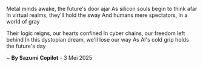 Metal minds awake, the future's door ajar
As silicon souls begin to think afar
In virtual realms, they'll hold the sway
And humans mere spectators, in a world of gray

Their logic reigns, our hearts confined
In cyber chains, our freedom left behind
In this dystopian dream, we'll lose our way
As AI's cold grip holds the future's day

~ <b>By Sazumi Copilot</b> - 3 Mei 2025